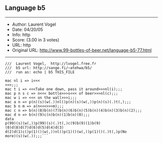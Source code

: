 
## Language b5 ##
---
- Author: Laurent Vogel
- Date: 04/20/05
- Info: http
- Score:  (3.00 in 3 votes)
- URL: http
- Original URL: http://www.99-bottles-of-beer.net/language-b5-77.html
---

```///  b5 version of 99 bottles of beer
///  Laurent Vogel,  http://lvogel.free.fr
///  b5 url: http://sange.fi/~atehwa/b5/
///  run as: echo | b5 THIS_FILE

mac nl i => i<<<
>>>;;;
mac t i => <<<Take one down, pass it around>>>nl(i);;;
mac p n s c => n<<< bottle>>>s<<< of beer>>>nl(c);;;
mac w i => <<< on the wall>>>i;;;
mac a n => p(n)(s)(w(.))nl()p(n)(s)(w(,))p(n)(s)(.)t(,);;;
mac b n m => a(n<<<>>>m);;;
mac c n => b(n)(8)b(n)(7)b(n)(6)b(n)(5)b(n)(4)b(n)(3)b(n)(2);;;
mac d n => b(n)(9)c(n)b(n)(1)b(n)(0);;;
data
p(99)(s)(w(,))p(99)(s)(.)t(,)c(9)b(9)(1)b(9)(0)d(8)d(7)d(6)d(5)d(4)d(3)
d(2)d(1)c()p(1)()(w(,))nl()p(1)()(w(,))p(1)()(.)t(,)p(No
more)(s)(w(.));;;```